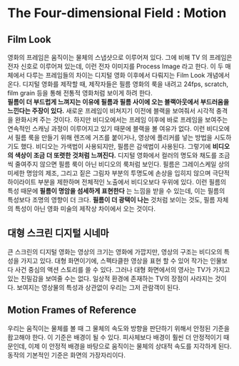 # The Four-dimensional Field : Motion
## Film Look
영화의 프레임은 움직이는 물체의 스냅샷으로 이루어져 있다. 그에 비해 TV 의 프레임은 전자 신호로 이루어져 있는데, 이런 전자 이미지를 Process Image 라고 한다.
이 두 매체에서 다루는 프레임들의 차이는 디지털 영화 이후에서 다뤄지는 Film Look 개념에서 온다.
디지털 영화를 제작할 때, 제작자들은 필름 영화의 룩을 내려고 24fps, scratch, film grain 등을 통해 전통적 영화처럼 보이게 하려 한다.   
__필름이 더 부드럽게 느껴지는 이유에 필름과 필름 사이에 오는 블랙아웃에서 부드러움을 느낀다는 주장이 있다.__
새로운 프레임이 비쳐지기 이전에 블랙을 보여줘서 시각적 충격을 완화시켜 주는 것이다.
하지만 비디오에서는 프레임 이후에 바로 프레임을 보여주는 연속적인 스캐닝 과정이 이루어지고 있기 때문에 블랙을 볼 여유가 없다.
이런 비디오에서 필름 룩을 만들기 위해 렌즈에 거즈를 붙이거나, 영상에 플리커를 넣는 방법을 시도하기도 했다.
비디오는 가색법이 사용되지만, 필름은 감색법이 사용된다. 그렇기에 __비디오의 색상이 조금 더 또렷한 것처럼 느껴진다.__
디지털 영화에서 컬러의 명도와 채도를 조금씩 줄여주지 않으면 필름 룩이 아닌 비디오의 룩처럼 보인다.
필름은 그레이스케일 상의 미세한 명암의 제조, 그리고 짙은 그림자 부분의 투명도에 손상을 입히지 않으며 극단적 하이라이트 부분을 제한하며 전체적인 노출에서 비디오보다 우위에 있다.
이런 필름의 특성 때문에 __필름이 명암을 섬세하게 표현한다__ 는 느낌을 받을 수 있는데, 이는 필름의 특성보다 조명의 영향이 더 크다.
__필름이 더 광택이 나는__ 것처럼 보이는 것도, 필름 자체의 특성이 아닌 영화 미술의 제작상 차이에서 오는 것이다.

## 대형 스크린 디지털 시네마
큰 스크린의 디지털 영화는 영상의 크기는 영화에 가깝지만, 영상의 구조는 비디오의 특성을 가지고 있다.
대형 화면이기에, 스펙타클한 영상을 표현 할 수 있어 작가는 인물보다 사건 중심의 액션 스토리를 쓸 수 있다. 
그러나 대형 화면에서의 영사는 TV가 가지고 있는 친밀감을 보여줄 수는 없다.
일상적 환경에 존재하는 TV의 장점이 사라지는 것이다. 보여지는 영상물의 특성과 상관없이 우리는 그저 관람객이 된다.

## Motion Frames of Reference
우리는 움직이는 물체를 볼 때 그 물체의 속도와 방향을 판단하기 위해서 안정된 기준을 홥고해야 한다. 이 기준은 배경이 될 수 있다.
피사체보다 배경이 훨씬 더 안정적이기 때문인데, 이제 이 안정적 배경을 바탕으로 움직이는 물체의 상대적 속도를 지각하게 된다.
동작의 기본적인 기준은 화면의 가장자리이다. 
